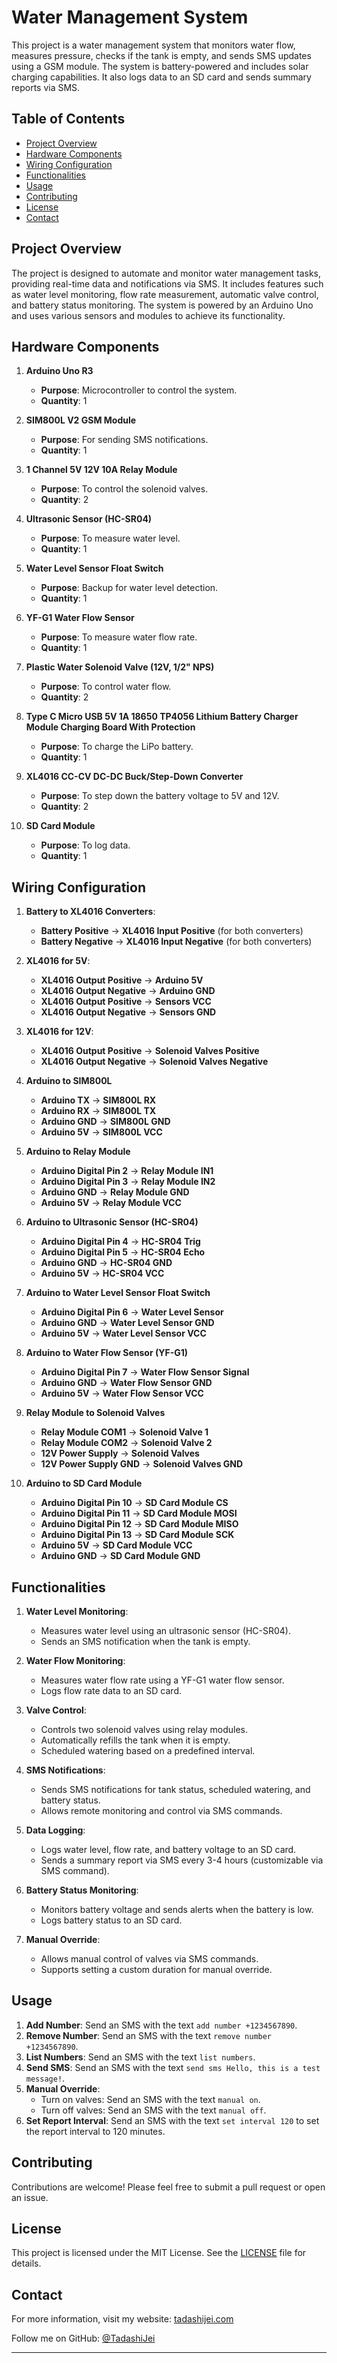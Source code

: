 # Water Management System

This project is a water management system that monitors water flow, measures pressure, checks if the tank is empty, and sends SMS updates using a GSM module. The system is battery-powered and includes solar charging capabilities. It also logs data to an SD card and sends summary reports via SMS.

## Table of Contents

- [Project Overview](#project-overview)
- [Hardware Components](#hardware-components)
- [Wiring Configuration](#wiring-configuration)
- [Functionalities](#functionalities)
- [Usage](#usage)
- [Contributing](#contributing)
- [License](#license)
- [Contact](#contact)

## Project Overview

The project is designed to automate and monitor water management tasks, providing real-time data and notifications via SMS. It includes features such as water level monitoring, flow rate measurement, automatic valve control, and battery status monitoring. The system is powered by an Arduino Uno and uses various sensors and modules to achieve its functionality.

## Hardware Components

1. **Arduino Uno R3**
   - **Purpose**: Microcontroller to control the system.
   - **Quantity**: 1

2. **SIM800L V2 GSM Module**
   - **Purpose**: For sending SMS notifications.
   - **Quantity**: 1

3. **1 Channel 5V 12V 10A Relay Module**
   - **Purpose**: To control the solenoid valves.
   - **Quantity**: 2

4. **Ultrasonic Sensor (HC-SR04)**
   - **Purpose**: To measure water level.
   - **Quantity**: 1

5. **Water Level Sensor Float Switch**
   - **Purpose**: Backup for water level detection.
   - **Quantity**: 1

6. **YF-G1 Water Flow Sensor**
   - **Purpose**: To measure water flow rate.
   - **Quantity**: 1

7. **Plastic Water Solenoid Valve (12V, 1/2" NPS)**
   - **Purpose**: To control water flow.
   - **Quantity**: 2

8. **Type C Micro USB 5V 1A 18650 TP4056 Lithium Battery Charger Module Charging Board With Protection**
   - **Purpose**: To charge the LiPo battery.
   - **Quantity**: 1

9. **XL4016 CC-CV DC-DC Buck/Step-Down Converter**
   - **Purpose**: To step down the battery voltage to 5V and 12V.
   - **Quantity**: 2

10. **SD Card Module**
    - **Purpose**: To log data.
    - **Quantity**: 1

## Wiring Configuration

1. **Battery to XL4016 Converters**:
   - **Battery Positive** -> **XL4016 Input Positive** (for both converters)
   - **Battery Negative** -> **XL4016 Input Negative** (for both converters)

2. **XL4016 for 5V**:
   - **XL4016 Output Positive** -> **Arduino 5V**
   - **XL4016 Output Negative** -> **Arduino GND**
   - **XL4016 Output Positive** -> **Sensors VCC**
   - **XL4016 Output Negative** -> **Sensors GND**

3. **XL4016 for 12V**:
   - **XL4016 Output Positive** -> **Solenoid Valves Positive**
   - **XL4016 Output Negative** -> **Solenoid Valves Negative**

4. **Arduino to SIM800L**
   - **Arduino TX** -> **SIM800L RX**
   - **Arduino RX** -> **SIM800L TX**
   - **Arduino GND** -> **SIM800L GND**
   - **Arduino 5V** -> **SIM800L VCC**

5. **Arduino to Relay Module**
   - **Arduino Digital Pin 2** -> **Relay Module IN1**
   - **Arduino Digital Pin 3** -> **Relay Module IN2**
   - **Arduino GND** -> **Relay Module GND**
   - **Arduino 5V** -> **Relay Module VCC**

6. **Arduino to Ultrasonic Sensor (HC-SR04)**
   - **Arduino Digital Pin 4** -> **HC-SR04 Trig**
   - **Arduino Digital Pin 5** -> **HC-SR04 Echo**
   - **Arduino GND** -> **HC-SR04 GND**
   - **Arduino 5V** -> **HC-SR04 VCC**

7. **Arduino to Water Level Sensor Float Switch**
   - **Arduino Digital Pin 6** -> **Water Level Sensor**
   - **Arduino GND** -> **Water Level Sensor GND**
   - **Arduino 5V** -> **Water Level Sensor VCC**

8. **Arduino to Water Flow Sensor (YF-G1)**
   - **Arduino Digital Pin 7** -> **Water Flow Sensor Signal**
   - **Arduino GND** -> **Water Flow Sensor GND**
   - **Arduino 5V** -> **Water Flow Sensor VCC**

9. **Relay Module to Solenoid Valves**
   - **Relay Module COM1** -> **Solenoid Valve 1**
   - **Relay Module COM2** -> **Solenoid Valve 2**
   - **12V Power Supply** -> **Solenoid Valves**
   - **12V Power Supply GND** -> **Solenoid Valves GND**

10. **Arduino to SD Card Module**
    - **Arduino Digital Pin 10** -> **SD Card Module CS**
    - **Arduino Digital Pin 11** -> **SD Card Module MOSI**
    - **Arduino Digital Pin 12** -> **SD Card Module MISO**
    - **Arduino Digital Pin 13** -> **SD Card Module SCK**
    - **Arduino 5V** -> **SD Card Module VCC**
    - **Arduino GND** -> **SD Card Module GND**

## Functionalities

1. **Water Level Monitoring**:
   - Measures water level using an ultrasonic sensor (HC-SR04).
   - Sends an SMS notification when the tank is empty.

2. **Water Flow Monitoring**:
   - Measures water flow rate using a YF-G1 water flow sensor.
   - Logs flow rate data to an SD card.

3. **Valve Control**:
   - Controls two solenoid valves using relay modules.
   - Automatically refills the tank when it is empty.
   - Scheduled watering based on a predefined interval.

4. **SMS Notifications**:
   - Sends SMS notifications for tank status, scheduled watering, and battery status.
   - Allows remote monitoring and control via SMS commands.

5. **Data Logging**:
   - Logs water level, flow rate, and battery voltage to an SD card.
   - Sends a summary report via SMS every 3-4 hours (customizable via SMS command).

6. **Battery Status Monitoring**:
   - Monitors battery voltage and sends alerts when the battery is low.
   - Logs battery status to an SD card.

7. **Manual Override**:
   - Allows manual control of valves via SMS commands.
   - Supports setting a custom duration for manual override.

## Usage

1. **Add Number**: Send an SMS with the text `add number +1234567890`.
2. **Remove Number**: Send an SMS with the text `remove number +1234567890`.
3. **List Numbers**: Send an SMS with the text `list numbers`.
4. **Send SMS**: Send an SMS with the text `send sms Hello, this is a test message!`.
5. **Manual Override**:
   - Turn on valves: Send an SMS with the text `manual on`.
   - Turn off valves: Send an SMS with the text `manual off`.
6. **Set Report Interval**: Send an SMS with the text `set interval 120` to set the report interval to 120 minutes.

## Contributing

Contributions are welcome! Please feel free to submit a pull request or open an issue.

## License

This project is licensed under the MIT License. See the [LICENSE](LICENSE) file for details.

## Contact

For more information, visit my website: [tadashijei.com](https://tadashijei.com)

Follow me on GitHub: [@TadashiJei](https://github.com/TadashiJei)

---
